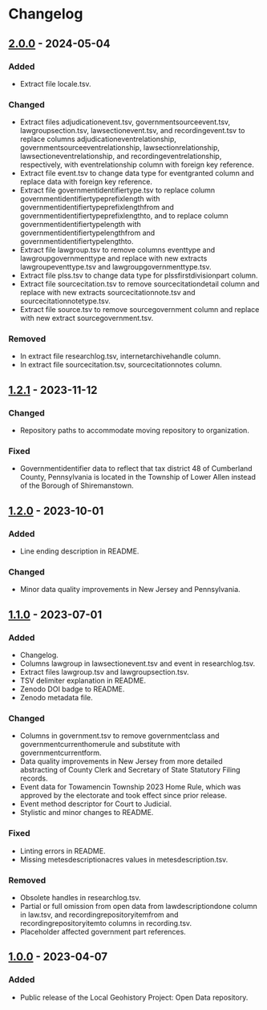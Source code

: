 # Changelog

## [2.0.0] - 2024-05-04

### Added

- Extract file locale.tsv.

### Changed

- Extract files adjudicationevent.tsv, governmentsourceevent.tsv, lawgroupsection.tsv, lawsectionevent.tsv, and recordingevent.tsv to replace columns adjudicationeventrelationship, governmentsourceeventrelationship, lawsectionrelationship, lawsectioneventrelationship, and recordingeventrelationship, respectively, with eventrelationship column with foreign key reference.
- Extract file event.tsv to change data type for eventgranted column and replace data with foreign key reference.
- Extract file governmentidentifiertype.tsv to replace column governmentidentifiertypeprefixlength with governmentidentifiertypeprefixlengthfrom and governmentidentifiertypeprefixlengthto, and to replace column governmentidentifiertypelength with governmentidentifiertypelengthfrom and governmentidentifiertypelengthto.
- Extract file lawgroup.tsv to remove columns eventtype and lawgroupgovernmenttype and replace with new extracts lawgroupeventtype.tsv and lawgroupgovernmenttype.tsv.
- Extract file plss.tsv to change data type for plssfirstdivisionpart column.
- Extract file sourcecitation.tsv to remove sourcecitationdetail column and replace with new extracts sourcecitationnote.tsv and sourcecitationnotetype.tsv.
- Extract file source.tsv to remove sourcegovernment column and replace with new extract sourcegovernment.tsv.

### Removed

- In extract file researchlog.tsv, internetarchivehandle column.
- In extract file sourcecitation.tsv, sourcecitationnotes column.

## [1.2.1] - 2023-11-12

### Changed

- Repository paths to accommodate moving repository to organization.

### Fixed

- Governmentidentifier data to reflect that tax district 48 of Cumberland County, Pennsylvania is located in the Township of Lower Allen instead of the Borough of Shiremanstown.

## [1.2.0] - 2023-10-01

### Added

- Line ending description in README.

### Changed

- Minor data quality improvements in New Jersey and Pennsylvania.

## [1.1.0] - 2023-07-01

### Added

- Changelog.
- Columns lawgroup in lawsectionevent.tsv and event in researchlog.tsv.
- Extract files lawgroup.tsv and lawgroupsection.tsv.
- TSV delimiter explanation in README.
- Zenodo DOI badge to README.
- Zenodo metadata file.

### Changed

- Columns in government.tsv to remove governmentclass and governmentcurrenthomerule and substitute with governmentcurrentform.
- Data quality improvements in New Jersey from more detailed abstracting of County Clerk and Secretary of State Statutory Filing records.
- Event data for Towamencin Township 2023 Home Rule, which was approved by the electorate and took effect since prior release.
- Event method descriptor for Court to Judicial.
- Stylistic and minor changes to README.

### Fixed

- Linting errors in README.
- Missing metesdescriptionacres values in metesdescription.tsv.

### Removed

- Obsolete handles in researchlog.tsv.
- Partial or full omission from open data from lawdescriptiondone column in law.tsv, and recordingrepositoryitemfrom and recordingrepositoryitemto columns in recording.tsv.
- Placeholder affected government part references.

## [1.0.0] - 2023-04-07

### Added

- Public release of the Local Geohistory Project: Open Data repository.

[2.0.0]: https://github.com/localgeohistoryproject/open-data/compare/v1.2.1...v2.0.0
[1.2.1]: https://github.com/localgeohistoryproject/open-data/compare/v1.2.0...v1.2.1
[1.2.0]: https://github.com/localgeohistoryproject/open-data/compare/v1.1.0...v1.2.0
[1.1.0]: https://github.com/localgeohistoryproject/open-data/compare/v1.0.0...v1.1.0
[1.0.0]: https://github.com/localgeohistoryproject/open-data/releases/tag/v1.0.0
